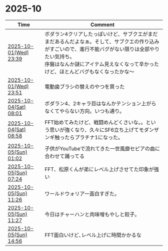 # 2025-10

| Time | Comment |
| ----- | ------- |
| [2025-10-01(Wed) 23:39](https://bsky.app/profile/tokuhirom.bsky.social/post/3m267kupiic2a) | ボダラン4クリアしたっぽいけど、サブクエがまだまだあるんだよなぁ。そして、サブクエの作り込みがすごいので、進行不能バグがない限りは全部やりたい気持ち。<br>序盤はなんか謎にアイテム見えなくなって辛かったけど、ほとんどバグもなくなったかな〜 |
| [2025-10-01(Wed) 23:51](https://bsky.app/profile/tokuhirom.bsky.social/post/3m26aaxi3wk2a) | 電動歯ブラシの替えのやつを買った |
| [2025-10-04(Sat) 08:01](https://bsky.app/profile/tokuhirom.bsky.social/post/3m2e4jxxn722j) | ボダラン4、2キャラ目はなんかテンション上がらなくてやらない方向。いつも通り。 |
| [2025-10-04(Sat) 08:58](https://bsky.app/profile/tokuhirom.bsky.social/post/3m2e7poeqt22j) | FFT始めてみたけど、戦闘めんどくさいな。。という思いが強くなり、久々にSF6立ち上げてモダンザンギ触ったらプラチナ1になった。 |
| [2025-10-05(Sun) 01:02](https://bsky.app/profile/tokuhirom.bsky.social/post/3m2fvlzuxbk2z) | 子供がYouTubeで流れてきた一世風靡セピアの曲に合わせて踊ってる |
| [2025-10-05(Sun) 07:24](https://bsky.app/profile/tokuhirom.bsky.social/post/3m2gkw5qaxc2z) | FFT、松原くんが弟にレベル上げさせてた印象が強い |
| [2025-10-05(Sun) 11:26](https://bsky.app/profile/tokuhirom.bsky.social/post/3m2gyhkvhg22z) | ワールドウォリアー面白すぎた。 |
| [2025-10-05(Sun) 11:27](https://bsky.app/profile/tokuhirom.bsky.social/post/3m2gyjade7k2z) | 今日はチャーハンと肉味噌もやしと餃子。 |
| [2025-10-05(Sun) 14:56](https://bsky.app/profile/tokuhirom.bsky.social/post/3m2he7ypmfs2x) | FFT面白いけど､レベル上げに時間かかるな |
